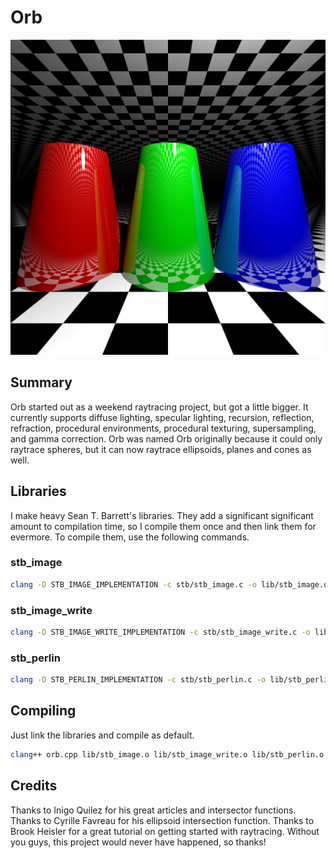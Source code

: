 # Orb

![Alt text](https://github.com/CobaltXII/orb/blob/master/img/orb_capped_cones.png?raw=true)

## Summary

Orb started out as a weekend raytracing project, but got a little bigger. It currently supports diffuse lighting, specular lighting, recursion, reflection, refraction, procedural environments, procedural texturing, supersampling, and gamma correction. Orb was named Orb originally because it could only raytrace spheres, but it can now raytrace ellipsoids, planes and cones as well.

## Libraries

I make heavy Sean T. Barrett's libraries. They add a significant significant amount to compilation time, so I compile them once and then link them for evermore. To compile them, use the following commands.

### stb_image

```bash
clang -D STB_IMAGE_IMPLEMENTATION -c stb/stb_image.c -o lib/stb_image.o -Ofast
```

### stb_image_write

```bash
clang -D STB_IMAGE_WRITE_IMPLEMENTATION -c stb/stb_image_write.c -o lib/stb_image_write.o -Ofast
```

### stb_perlin

```bash
clang -D STB_PERLIN_IMPLEMENTATION -c stb/stb_perlin.c -o lib/stb_perlin.o -Ofast
```

## Compiling

Just link the libraries and compile as default.

```bash
clang++ orb.cpp lib/stb_image.o lib/stb_image_write.o lib/stb_perlin.o -o orb -std=c++11 -Ofast && ./orb
```

## Credits

Thanks to Inigo Quilez for his great articles and intersector functions. Thanks to Cyrille Favreau for his ellipsoid intersection function. Thanks to Brook Heisler for a great tutorial on getting started with raytracing. Without you guys, this project would never have happened, so thanks!